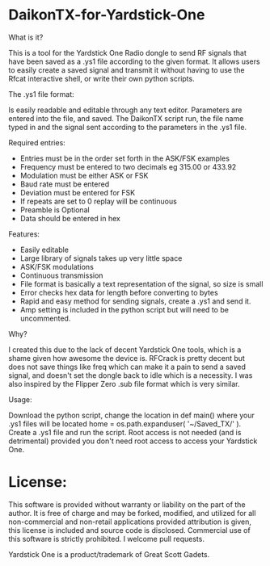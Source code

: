 # DaikonTX-for-Yardstick-One

What is it?

This is a tool for the Yardstick One Radio dongle to send RF signals that have been saved as a .ys1 file according to the given format. It allows users to easily create a saved signal and transmit it without having to use the Rfcat interactive shell, or write their own python scripts.
  
The .ys1 file format:

Is easily readable and editable through any text editor. Parameters are entered into the file, and saved. The DaikonTX script run, the file name typed in and the signal sent according to the parameters in the .ys1 file.
  
  Required entries:
  
- Entries must be in the order set forth in the ASK/FSK examples
- Frequency must be entered to two decimals eg 315.00 or 433.92
- Modulation must be either ASK or FSK
- Baud rate must be entered
- Deviation must be entered for FSK 
- If repeats are set to 0 replay will be continuous
- Preamble is Optional
- Data should be entered in hex
  
Features:

  - Easily editable
  - Large library of signals takes up very little space
  - ASK/FSK modulations
  - Continuous transmission
  - File format is basically a text representation of the signal, so size is small
  - Error checks hex data for length before converting to bytes
  - Rapid and easy method for sending signals, create a .ys1 and send it.
  - Amp setting is included in the python script but will need to be uncommented.
  
Why?

I created this due to the lack of decent Yardstick One tools, which is a shame given how awesome the device is. RFCrack is pretty decent but does not save things like freq which can make it a pain to send a saved signal, and doesn't set the dongle back to idle which is a necessity. I was also inspired by the Flipper Zero .sub file format which is very similar.

Usage:

Download the python script, change the location in def main() where your .ys1 files will be located home = os.path.expanduser( '~/Saved_TX/' ). Create a .ys1 file and run the script. Root access is not needed (and is detrimental) provided you don't need root access to access your Yardstick One.

# License:

This software is provided without warranty or liability on the part of the author. It is free of charge and may be forked, modified, and utilized for all non-commercial and non-retail applications provided attribution is given, this license is included and source code is disclosed. Commercial use of this software is strictly prohibited. I welcome pull requests.

Yardstick One is a product/trademark of Great Scott Gadets.
